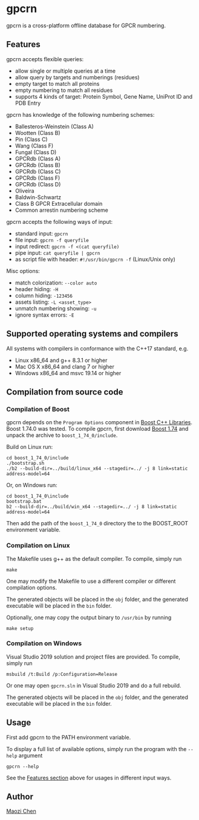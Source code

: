 gpcrn
=====

gpcrn is a cross-platform offline database for GPCR numbering.


Features
--------

gpcrn accepts flexible queries:
* allow single or multiple queries at a time
* allow query by targets and numberings (residues)
* empty target to match all proteins
* empty numbering to match all residues
* supports 4 kinds of target: Protein Symbol, Gene Name, UniProt ID and PDB Entry

gpcrn has knowledge of the following numbering schemes:
* Ballesteros-Weinstein (Class A)
* Wootten (Class B)
* Pin (Class C)
* Wang (Class F)
* Fungal (Class D)
* GPCRdb (Class A)
* GPCRdb (Class B)
* GPCRdb (Class C)
* GPCRdb (Class F)
* GPCRdb (Class D)
* Oliveira
* Baldwin-Schwartz
* Class B GPCR Extracellular domain
* Common arrestin numbering scheme

gpcrn accepts the following ways of input:
* standard input: `gpcrn`
* file input: `gpcrn -f queryfile`
* input redirect: `gpcrn -f <(cat queryfile)`
* pipe input: `cat queryfile | gpcrn`
* as script file with header: `#!/usr/bin/gpcrn -f` (Linux/Unix only)

Misc options:
* match colorization: `--color auto`
* header hiding: `-H`
* column hiding: `-123456`
* assets listing: `-L <asset_type>`
* unmatch numbering showing: `-u`
* ignore syntax errors: `-E`


Supported operating systems and compilers
-----------------------------------------

All systems with compilers in conformance with the C++17 standard, e.g.
* Linux x86_64 and g++ 8.3.1 or higher
* Mac OS X x86_64 and clang 7 or higher
* Windows x86_64 and msvc 19.14 or higher


Compilation from source code
----------------------------

### Compilation of Boost

gpcrn depends on the `Program Options` component in [Boost C++ Libraries]. Boost 1.74.0 was tested. To compile gpcrn, first download [Boost 1.74] and unpack the archive to `boost_1_74_0/include`.

Build on Linux run:
```
cd boost_1_74_0/include
./bootstrap.sh
./b2 --build-dir=../build/linux_x64 --stagedir=../ -j 8 link=static address-model=64
```

Or, on Windows run:
```
cd boost_1_74_0\include
bootstrap.bat
b2 --build-dir=../build/win_x64 --stagedir=../ -j 8 link=static address-model=64
```

Then add the path of the `boost_1_74_0` directory the to the BOOST_ROOT environment variable.

### Compilation on Linux

The Makefile uses g++ as the default compiler. To compile, simply run
```
make
```

One may modify the Makefile to use a different compiler or different compilation options.

The generated objects will be placed in the `obj` folder, and the generated executable will be placed in the `bin` folder.

Optionally, one may copy the output binary to `/usr/bin` by running
```
make setup
```

### Compilation on Windows

Visual Studio 2019 solution and project files are provided. To compile, simply run
```
msbuild /t:Build /p:Configuration=Release
```

Or one may open `gpcrn.sln` in Visual Studio 2019 and do a full rebuild.

The generated objects will be placed in the `obj` folder, and the generated executable will be placed in the `bin` folder.


Usage
-----

First add gpcrn to the PATH environment variable.

To display a full list of available options, simply run the program with the `--help` argument
```
gpcrn --help
```

See the [Features section](#features) above for usages in different input ways.


Author
--------------

[Maozi Chen]


[Boost C++ Libraries]: https://www.boost.org
[Maozi Chen]: https://www.linkedin.com/in/maozichen/
[Boost 1.74]: https://www.boost.org/users/history/version_1_74_0.html
